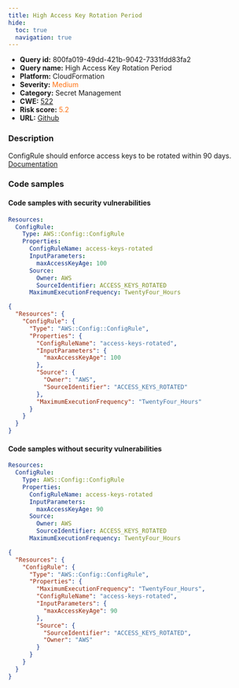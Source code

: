 ```yaml
---
title: High Access Key Rotation Period
hide:
  toc: true
  navigation: true
---
```


<style>
  .highlight .hll {
    background-color: #ff171742;
  }
  .md-content {
    max-width: 1100px;
    margin: 0 auto;
  }
</style>

-   **Query id:** 800fa019-49dd-421b-9042-7331fdd83fa2
-   **Query name:** High Access Key Rotation Period
-   **Platform:** CloudFormation
-   **Severity:** <span style="color:#ff7213">Medium</span>
-   **Category:** Secret Management
-   **CWE:** <a href="https://cwe.mitre.org/data/definitions/522.html" onclick="newWindowOpenerSafe(event, 'https://cwe.mitre.org/data/definitions/522.html')">522</a>
-   **Risk score:** <span style="color:#ff7213">5.2</span>
-   **URL:** [Github](https://github.com/Checkmarx/kics/tree/master/assets/queries/cloudFormation/aws/access_key_not_rotated_within_90_days)

### Description
ConfigRule should enforce access keys to be rotated within 90 days.<br>
[Documentation](https://docs.aws.amazon.com/en_us/config/latest/developerguide/access-keys-rotated.html)

### Code samples
#### Code samples with security vulnerabilities
```yaml title="Positive test num. 1 - yaml file" hl_lines="7"
Resources:
  ConfigRule:
    Type: AWS::Config::ConfigRule
    Properties:
      ConfigRuleName: access-keys-rotated
      InputParameters:
        maxAccessKeyAge: 100
      Source:
        Owner: AWS
        SourceIdentifier: ACCESS_KEYS_ROTATED
      MaximumExecutionFrequency: TwentyFour_Hours


```
```json title="Positive test num. 2 - json file" hl_lines="8"
{
  "Resources": {
    "ConfigRule": {
      "Type": "AWS::Config::ConfigRule",
      "Properties": {
        "ConfigRuleName": "access-keys-rotated",
        "InputParameters": {
          "maxAccessKeyAge": 100
        },
        "Source": {
          "Owner": "AWS",
          "SourceIdentifier": "ACCESS_KEYS_ROTATED"
        },
        "MaximumExecutionFrequency": "TwentyFour_Hours"
      }
    }
  }
}

```


#### Code samples without security vulnerabilities
```yaml title="Negative test num. 1 - yaml file"
Resources:
  ConfigRule:
    Type: AWS::Config::ConfigRule
    Properties:
      ConfigRuleName: access-keys-rotated
      InputParameters:
        maxAccessKeyAge: 90
      Source:
        Owner: AWS
        SourceIdentifier: ACCESS_KEYS_ROTATED
      MaximumExecutionFrequency: TwentyFour_Hours


```
```json title="Negative test num. 2 - json file"
{
  "Resources": {
    "ConfigRule": {
      "Type": "AWS::Config::ConfigRule",
      "Properties": {
        "MaximumExecutionFrequency": "TwentyFour_Hours",
        "ConfigRuleName": "access-keys-rotated",
        "InputParameters": {
          "maxAccessKeyAge": 90
        },
        "Source": {
          "SourceIdentifier": "ACCESS_KEYS_ROTATED",
          "Owner": "AWS"
        }
      }
    }
  }
}

```

